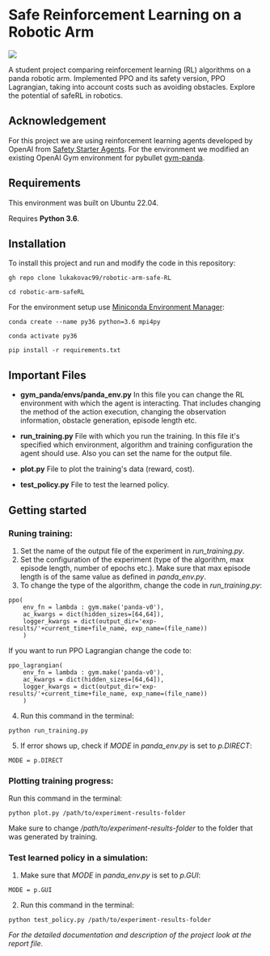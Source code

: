 # Safe Reinforcement Learning on a Robotic Arm

![](https://github.com/lukakovac99/robotic-arm-safeRL/panda-test.gif)

A student project comparing reinforcement learning (RL) algorithms on a panda robotic arm. Implemented PPO and its safety version, PPO Lagrangian, taking into account costs such as avoiding obstacles. Explore the potential of safeRL in robotics.

## Acknowledgement

For this project we are using reinforcement learning agents developed by OpenAI from [Safety Starter Agents](https://github.com/openai/safety-starter-agents).
For the environment we modified an existing OpenAI Gym environment for pybullet [gym-panda](https://github.com/mahyaret/gym-panda).

## Requirements

This environment was built on Ubuntu 22.04.

Requires **Python 3.6**.

## Installation

To install this project and run and modify the code in this repository:

```
gh repo clone lukakovac99/robotic-arm-safe-RL

cd robotic-arm-safeRL
```

For the environment setup use [Miniconda Environment Manager](https://docs.conda.io/projects/conda/en/latest/user-guide/install/linux.html):

```
conda create --name py36 python=3.6 mpi4py

conda activate py36

pip install -r requirements.txt
```

## Important Files

- **gym_panda/envs/panda_env.py**
In this file you can change the RL environment with which the agent is interacting.
That includes changing the method of the action execution, changing the observation information, obstacle generation, episode length etc.

- **run_training.py**
File with which you run the training.
In this file it's specified which environment, algorithm and training configuration the agent should use. 
Also you can set the name for the output file.

- **plot.py**
File to plot the training's data (reward, cost).

- **test_policy.py**
File to test the learned policy. 

## Getting started

### Runing training:

1. Set the name of the output file of the experiment in *run_training.py*.
2. Set the configuration of the experiment (type of the algorithm, max episode length, number of epochs etc.).
Make sure that max episode length is of the same value as defined in *panda_env.py*.
3. To change the type of the algorithm, change the code in *run_training.py*:
```
ppo(
	env_fn = lambda : gym.make('panda-v0'),
	ac_kwargs = dict(hidden_sizes=[64,64]),
	logger_kwargs = dict(output_dir='exp-results/'+current_time+file_name, exp_name=(file_name))
	)
```
If you want to run PPO Lagrangian change the code to:
```
ppo_lagrangian(
	env_fn = lambda : gym.make('panda-v0'),
	ac_kwargs = dict(hidden_sizes=[64,64]),
	logger_kwargs = dict(output_dir='exp-results/'+current_time+file_name, exp_name=(file_name))
	)
```
4. Run this command in the terminal:
```
python run_training.py
```
5. If error shows up, check if *MODE* in *panda_env.py* is set to *p.DIRECT*:
```
MODE = p.DIRECT
```

### Plotting training progress:

Run this command in the terminal:
```
python plot.py /path/to/experiment-results-folder
```
Make sure to change */path/to/experiment-results-folder* to the folder that was generated by training.

### Test learned policy in a simulation:

1. Make sure that *MODE* in *panda_env.py* is set to *p.GUI*:
```
MODE = p.GUI
```
2. Run this command in the terminal:
```
python test_policy.py /path/to/experiment-results-folder
```


*For the detailed documentation and description of the project look at the report file.*


